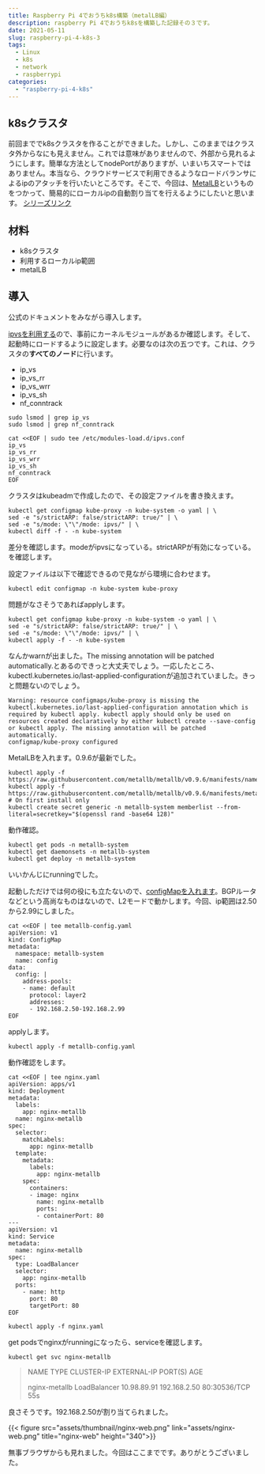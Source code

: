 ```yaml
---
title: Raspberry Pi 4でおうちk8s構築（metalLB編）
description: raspberry Pi 4でおうちk8sを構築した記録その３です。
date: 2021-05-11
slug: raspberry-pi-4-k8s-3
tags:
  - Linux
  - k8s
  - network
  - raspberrypi
categories:
  - "raspberry-pi-4-k8s"
---
```

## k8sクラスタ
前回まででk8sクラスタを作ることができました。しかし、このままではクラスタ外からなにも見えません。これでは意味がありませんので、外部から見れるようにします。簡単な方法としてnodePortがありますが、いまいちスマートではありません。本当なら、クラウドサービスで利用できるようなロードバランサによるipのアタッチを行いたいところです。そこで、今回は、[MetalLB](https://metallb.universe.tf)というものをつかって、簡易的にローカルipの自動割り当てを行えるようにしたいと思います。
[シリーズリンク](/categories/raspberry-pi-4-k8s)

## 材料
- k8sクラスタ
- 利用するローカルip範囲
- metalLB

## 導入
公式のドキュメントをみながら導入します。

[ipvsを利用する](https://github.com/kubernetes/kubernetes/blob/master/pkg/proxy/ipvs/README.md#run-kube-proxy-in-ipvs-mode)ので、事前にカーネルモジュールがあるか確認します。そして、起動時にロードするように設定します。必要なのは次の五つです。これは、クラスタの**すべてのノード**に行います。
- ip_vs
- ip\_vs_rr
- ip\_vs_wrr
- ip\_vs_sh
- nf_conntrack

```
sudo lsmod | grep ip_vs
sudo lsmod | grep nf_conntrack
```
```
cat <<EOF | sudo tee /etc/modules-load.d/ipvs.conf
ip_vs
ip_vs_rr
ip_vs_wrr
ip_vs_sh
nf_conntrack
EOF
```

クラスタはkubeadmで作成したので、その設定ファイルを書き換えます。
```
kubectl get configmap kube-proxy -n kube-system -o yaml | \
sed -e "s/strictARP: false/strictARP: true/" | \
sed -e "s/mode: \"\"/mode: ipvs/" | \
kubectl diff -f - -n kube-system
```
差分を確認します。modeがipvsになっている。strictARPが有効になっている。を確認します。

設定ファイルは以下で確認できるので見ながら環境に合わせます。
```
kubectl edit configmap -n kube-system kube-proxy
```

問題がなさそうであればapplyします。
```
kubectl get configmap kube-proxy -n kube-system -o yaml | \
sed -e "s/strictARP: false/strictARP: true/" | \
sed -e "s/mode: \"\"/mode: ipvs/" | \
kubectl apply -f - -n kube-system
```

なんかwarnが出ました。The missing annotation will be patched automatically.とあるのできっと大丈夫でしょう。一応したところ、kubectl.kubernetes.io/last-applied-configurationが追加されていました。きっと問題ないのでしょう。
```
Warning: resource configmaps/kube-proxy is missing the kubectl.kubernetes.io/last-applied-configuration annotation which is required by kubectl apply. kubectl apply should only be used on resources created declaratively by either kubectl create --save-config or kubectl apply. The missing annotation will be patched automatically.
configmap/kube-proxy configured
```

MetalLBを入れます。0.9.6が最新でした。
```
kubectl apply -f https://raw.githubusercontent.com/metallb/metallb/v0.9.6/manifests/namespace.yaml
kubectl apply -f https://raw.githubusercontent.com/metallb/metallb/v0.9.6/manifests/metallb.yaml
# On first install only
kubectl create secret generic -n metallb-system memberlist --from-literal=secretkey="$(openssl rand -base64 128)"
```

動作確認。
```
kubectl get pods -n metallb-system
kubectl get daemonsets -n metallb-system
kubectl get deploy -n metallb-system
```
いいかんじにrunningでした。

起動しただけでは何の役にも立たないので、[configMapを入れます](https://metallb.universe.tf/configuration/)。BGPルータなどという高尚なものはないので、L2モードで動かします。今回、ip範囲は2.50から2.99にしました。
```
cat <<EOF | tee metallb-config.yaml
apiVersion: v1
kind: ConfigMap
metadata:
  namespace: metallb-system
  name: config
data:
  config: |
    address-pools:
    - name: default
      protocol: layer2
      addresses:
      - 192.168.2.50-192.168.2.99
EOF
```

applyします。
```
kubectl apply -f metallb-config.yaml
```

動作確認をします。
```
cat <<EOF | tee nginx.yaml
apiVersion: apps/v1
kind: Deployment
metadata:
  labels:
    app: nginx-metallb
  name: nginx-metallb
spec:
  selector:
    matchLabels:
      app: nginx-metallb
  template:
    metadata:
      labels:
        app: nginx-metallb
    spec:
      containers:
      - image: nginx
        name: nginx-metallb
        ports:
        - containerPort: 80
---
apiVersion: v1
kind: Service
metadata:
  name: nginx-metallb
spec:
  type: LoadBalancer
  selector:
    app: nginx-metallb
  ports:
    - name: http
      port: 80
      targetPort: 80
EOF
```

```
kubectl apply -f nginx.yaml
```

get podsでnginxがrunningになったら、serviceを確認します。
```
kubectl get svc nginx-metallb
```

> NAME            TYPE           CLUSTER-IP    EXTERNAL-IP    PORT(S)        AGE
>
> nginx-metallb   LoadBalancer   10.98.89.91   192.168.2.50   80:30536/TCP   55s

良さそうです。192.168.2.50が割り当てられました。

{{< figure src="assets/thumbnail/nginx-web.png" link="assets/nginx-web.png" title="nginx-web" height="340">}}

無事ブラウザからも見れました。今回はここまでです。ありがとうございました。
